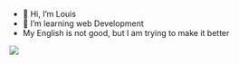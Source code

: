 - 👋 Hi, I’m Louis
- 👀 I’m learning web Development
- My English is not good, but I am trying to make it better

<img src="https://github-readme-stats.vercel.app/api?username=louis61619&show_icons=true&hide_title=true)](https://github.com/anuraghazra/github-readme-stats"/>


<!---
louis61619/louis61619 is a ✨ special ✨ repository because its `README.md` (this file) appears on your GitHub profile.
You can click the Preview link to take a look at your changes.
--->

